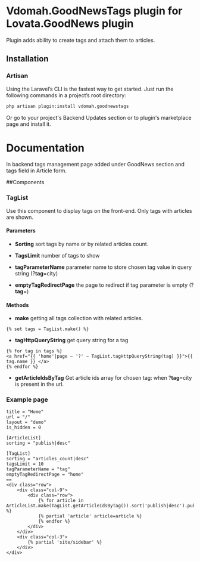 # Vdomah.GoodNewsTags plugin for Lovata.GoodNews plugin

Plugin adds ability to create tags and attach them to articles.

## Installation

### Artisan

Using the Laravel’s CLI is the fastest way to get started. Just run the following commands in a project’s root directory:

```bash
php artisan plugin:install vdomah.goodnewstags
```

Or go to your project's Backend Updates section or to plugin's marketplace page and install it.

# Documentation

In backend tags management page added under GoodNews section and tags field in Article form.

##Components

### TagList
Use this component to display tags on the front-end. Only tags with articles are shown.

#### Parameters

- **Sorting**
sort tags by name or by related articles count.

- **TagsLimit**
number of tags to show

- **tagParameterName**
parameter name to store chosen tag value in query string (?**tag**=city)

- **emptyTagRedirectPage**
the page to redirect if tag parameter is empty (?**tag**=)

#### Methods

- **make**
getting all tags collection with related articles.
````
{% set tags = TagList.make() %}
````

- **tagHttpQueryString**
get query string for a tag
````
{% for tag in tags %}
<a href="{{ 'home'|page ~ '?' ~ TagList.tagHttpQueryString(tag) }}">{{ tag.name }} </a>
{% endfor %}
````

- **getArticleIdsByTag**
Get article ids array for chosen tag: when ?**tag**=city is present in the url.

### Example page
````
title = "Home"
url = "/"
layout = "demo"
is_hidden = 0

[ArticleList]
sorting = "publish|desc"

[TagList]
sorting = "articles_count|desc"
tagsLimit = 10
tagParameterName = "tag"
emptyTagRedirectPage = "home"
==
<div class="row">
    <div class="col-9">
        <div class="row">
            {% for article in ArticleList.make(TagList.getArticleIdsByTag()).sort('publish|desc').published() %}
            {% partial 'article' article=article %}
            {% endfor %}
        </div>
    </div>
    <div class="col-3">
        {% partial 'site/sidebar' %}
    </div>
</div>
````